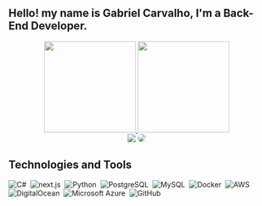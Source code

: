 ## Hello! my name is Gabriel Carvalho, I'm a Back-End Developer.

<div align="center">
   <a href="https://github.com/gabrielCarvalhoGit">
   <img height= "180em" src= "https://github-readme-stats.vercel.app/api?username=gabrielCarvalhoGit&show_icons=true&theme=github_dark&hide_border=true"/>
   <img height= "180em" src= "https://github-readme-stats.vercel.app/api/top-langs/?username=gabrielCarvalhoGit&layout=compact&theme=github_dark&langs_count=10&hide_border=true"/>
</div>

<div align="center">
   <a href="mailto:gabriel.carvalhogss@gmail.com" target="_blank"><img src="https://img.shields.io/badge/-Gmail-%23333?style=for-the-badge&logo=gmail&logoColor=white"></a>
   <a href="https://www.linkedin.com/in/gabriel-da-silva-carvalho-8802a1232/" target="_blank"><img src="https://img.shields.io/badge/-LinkedIn-%230077B5?style=for-the-badge&logo=linkedin&logoColor=white" style="border-radius: 30px" target="_blank"></a> 
</div>

## Technologies and Tools

![C#](https://img.shields.io/badge/C%23-0D1117?style=for-the-badge&logo=Csharp&logoColor=white&textColor=0D1117)&nbsp;
![next.js](https://img.shields.io/badge/next.js-0D1117?style=for-the-badge&logo=nextdotjs&logoColor=white&textColor=0D1117)&nbsp;
![Python](https://img.shields.io/badge/-Python-0D1117?style=for-the-badge&logo=python&textColor=0D1117)&nbsp;
![PostgreSQL](https://img.shields.io/badge/Postgresql-0D1117?style=for-the-badge&logo=postgresql&textColor=0D1117)&nbsp;
![MySQL](https://img.shields.io/badge/-MySQL-0D1117?style=for-the-badge&logo=mysql&textColor=0D1117)&nbsp;
![Docker](https://img.shields.io/badge/Docker-0D1117?style=for-the-badge&logo=docker&textColor=0D1117)&nbsp;
![AWS](https://img.shields.io/badge/AWS-0D1117.svg?style=for-the-badge&logo=amazon-web-services&textColor=0D1117)&nbsp;
![DigitalOcean](https://img.shields.io/badge/DigitalOcean-0D1117.svg?style=for-the-badge&logo=digitalOcean&textColor=0D1117)&nbsp;
![Microsoft Azure](https://custom-icon-badges.demolab.com/badge/Microsoft%20Azure-0D1117?style=for-the-badge&logo=msazure&textColor=0D1117)&nbsp;
![GitHub](https://img.shields.io/badge/github-0D1117.svg?style=for-the-badge&logo=github&textColor=0D1117)
